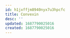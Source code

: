 ```yaml
---
id: h1jxffjm8940nyx7u3hpcfc
title: Convexin
desc: ''
updated: 1687790025016
created: 1687790025016
---
```

